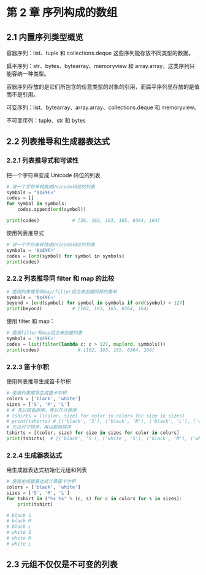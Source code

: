# 第 2 章 序列构成的数组

## 2.1 内置序列类型概览

容器序列：list、tuple 和 collections.deque 这些序列能存放不同类型的数据。

扁平序列：str、bytes、bytearray、memoryview 和 array.array，这类序列只能容纳一种类型。

容器序列存放的是它们所包含的任意类型的对象的引用，而扁平序列里存放的是值而不是引用。

可变序列：list、bytearray、array.array、collections.deque 和 memoryview。

不可变序列：tuple、str 和 bytes

## 2.2 列表推导和生成器表达式

### 2.2.1 列表推导式和可读性

把一个字符串变成 Unicode 码位的列表

```python
# 讲一个字符串转换成Unicode码位的列表
symbols = "$¢£¥€¤"
codes = []
for symbol in symbols:
    codes.append(ord(symbol))

print(codes)            # [36, 162, 163, 165, 8364, 164]
```

使用列表推导式

```python
# 讲一个字符串转换成Unicode码位的列表
symbols = '$¢£¥€¤'
codes = [ord(symbol) for symbol in symbols]
print(codes)
```

### 2.2.2 列表推导同 filter 和 map 的比较

```python
# 使用列表推导和map/filter组合来创建同样的表单
symbols = '$¢£¥€¤'
beyond = [ord(symbol) for symbol in symbols if ord(symbol) > 127]
print(beyond)           # [162, 163, 165, 8364, 164]
```

使用 filter 和 map：

```python
# 使用filter和map组合来创建列表
symbols = '$¢£¥€¤'
codes = list(filter(lambda c: c > 127, map(ord, symbols)))
print(codes)              # [162, 163, 165, 8364, 164]
```

### 2.2.3 笛卡尔积

使用列表推导生成笛卡尔积

```python
# 使用列表推导生成笛卡尔积
colors = ['black', 'white']
sizes = ['S', 'M', 'L']
# # 先以颜色排序，再以尺寸排序
# tshirts = [(color, size) for color in colors for size in sizes]
# print(tshirts) # [('black', 'S'), ('black', 'M'), ('black', 'L'), ('white', 'S'), ('white', 'M'), ('white', 'L')]
# 先以尺寸排序，再以颜色排序
tshirts = [(color, size) for size in sizes for color in colors]
print(tshirts)  # [('black', 'S'), ('white', 'S'), ('black', 'M'), ('white', 'M'), ('black', 'L'), ('white', 'L')]
```

### 2.2.4 生成器表达式

用生成器表达式初始化元组和列表

```python
# 使用生成器表达式计算笛卡尔积
colors = ['black', 'white']
sizes = ['S', 'M', 'L']
for tshirt in ("%s %s" % (c, s) for c in colors for s in sizes):
    print(tshirt)

# black S
# black M
# black L
# white S
# white M
# white L
```

## 2.3 元组不仅仅是不可变的列表
